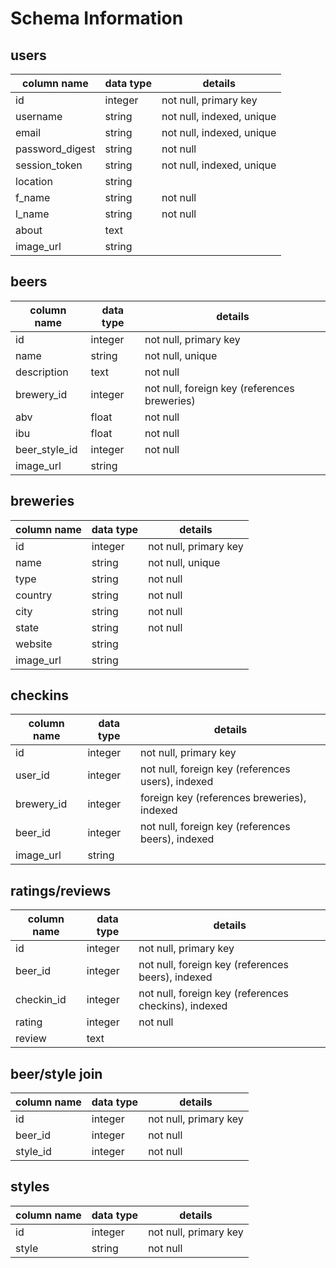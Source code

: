 # Schema Information

## users
column name     | data type | details
----------------|-----------|-----------------------
id              | integer   | not null, primary key
username        | string    | not null, indexed, unique
email           | string    | not null, indexed, unique
password_digest | string    | not null
session_token   | string    | not null, indexed, unique
location        | string    |
f_name          | string    | not null
l_name          | string    | not null
about           | text      |
image_url       | string    |

## beers
column name     | data type | details
----------------|-----------|-----------------------
id              | integer   | not null, primary key
name            | string    | not null, unique
description     | text      | not null
brewery_id      | integer   | not null, foreign key (references breweries)
abv             | float     | not null
ibu             | float     | not null
beer_style_id   | integer   | not null
image_url       | string    |

## breweries
column name | data type | details
------------|-----------|-----------------------
id          | integer   | not null, primary key
name        | string    | not null, unique
type        | string    | not null
country     | string    | not null
city        | string    | not null
state       | string    | not null
website     | string    |
image_url   | string    |

## checkins
column name | data type | details
------------|-----------|-----------------------
id          | integer   | not null, primary key
user_id     | integer   | not null, foreign key (references users), indexed
brewery_id  | integer   | foreign key (references breweries), indexed
beer_id     | integer   | not null, foreign key (references beers), indexed
image_url   | string    |

## ratings/reviews
column name | data type | details
------------|-----------|-----------------------
id          | integer   | not null, primary key
beer_id     | integer   | not null, foreign key (references beers), indexed
checkin_id  | integer   | not null, foreign key (references checkins), indexed
rating      | integer   | not null
review      | text      |

## beer/style join
column name | data type | details
------------|-----------|-------------------
id          | integer   | not null, primary key
beer_id     | integer   | not null
style_id    | integer   | not null

## styles
column name | data type | details
------------|-----------|-------------------
id          | integer   | not null, primary key
style       | string    | not null
